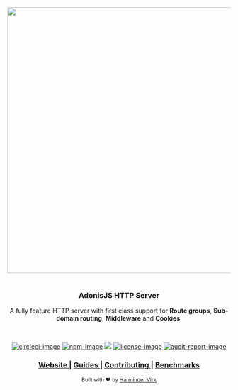 <div align="center">
  <img src="https://res.cloudinary.com/adonisjs/image/upload/q_100/v1558612869/adonis-readme_zscycu.jpg" width="600px">
</div>

<br />

<div align="center">
  <h3>AdonisJS HTTP Server</h3>
  <p>A fully feature HTTP server with first class support for <strong>Route groups</strong>, <strong>Sub-domain routing</strong>, <strong>Middleware</strong> and <strong>Cookies</strong>.</p>
</div>

<br />

<div align="center">

[![circleci-image]][circleci-url] [![npm-image]][npm-url] ![][typescript-image] [![license-image]][license-url] [![audit-report-image]][audit-report-url]

</div>

<div align="center">
  <h3>
    <a href="https://preview.adonisjs.com">
      Website
    </a>
    <span> | </span>
    <a href="https://preview.adonisjs.com/guides/http/introduction">
      Guides
    </a>
    <span> | </span>
    <a href="CONTRIBUTING.md">
      Contributing
    </a>
    <span> | </span>
    <a href="benchmarks.md">
      Benchmarks
    </a>
  </h3>
</div>

<div align="center">
  <sub>Built with ❤︎ by <a href="https://twitter.com/AmanVirk1">Harminder Virk</a>
</div>

[appveyor-image]: https://img.shields.io/appveyor/ci/thetutlage/http-server/master.svg?style=for-the-badge&logo=appveyor
[appveyor-url]: https://ci.appveyor.com/project/thetutlage/http-server "appveyor"

[circleci-image]: https://img.shields.io/circleci/project/github/adonisjs/http-server/master.svg?style=for-the-badge&logo=circleci
[circleci-url]: https://circleci.com/gh/adonisjs/http-server "circleci"

[typescript-image]: https://img.shields.io/badge/Typescript-294E80.svg?style=for-the-badge&logo=typescript
[typescript-url]:  "typescript"

[npm-image]: https://img.shields.io/npm/v/@adonisjs/http-server.svg?style=for-the-badge&logo=npm
[npm-url]: https://npmjs.org/package/@adonisjs/http-server "npm"

[license-image]: https://img.shields.io/npm/l/@adonisjs/http-server?color=blueviolet&style=for-the-badge
[license-url]: LICENSE.md "license"

[audit-report-image]: https://img.shields.io/badge/-Audit%20Report-blueviolet?style=for-the-badge
[audit-report-url]: https://htmlpreview.github.io/?https://github.com/adonisjs/http-server/blob/develop/npm-audit.html "audit-report"
